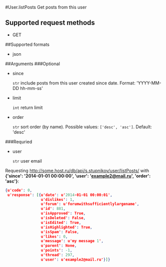 #User.listPosts
Get posts from this user

## Supported request methods 
* GET

##Supported formats
* json

##Arguments
###Optional
* since

   ```str``` include posts from this user created since date. Format: 'YYYY-MM-DD hh-mm-ss'
* limit

   ```int``` return limit
* order

   ```str``` sort order (by name). Possible values: ```['desc', 'asc']```. Default: 'desc'


###Requried
* user

   ```str``` user email


Requesting http://some.host.ru/db/api/s.stupnikov/user/listPosts/ with **{'since': '2014-01-01 00:00:00', 'user': 'example2@mail.ru', 'order': 'asc'}**:
```json
{u'code': 0,
 u'response': [{u'date': u'2014-01-01 00:00:01',
                u'dislikes': 1,
                u'forum': u'forumwithsufficientlylargename',
                u'id': 881,
                u'isApproved': True,
                u'isDeleted': False,
                u'isEdited': True,
                u'isHighlighted': True,
                u'isSpam': False,
                u'likes': 0,
                u'message': u'my message 1',
                u'parent': None,
                u'points': -1,
                u'thread': 297,
                u'user': u'example2@mail.ru'}]}
```
